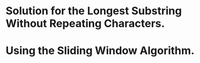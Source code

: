 # Solution for the Longest Substring Without Repeating Characters.
# Using the Sliding Window Algorithm.
